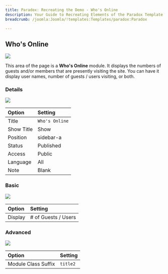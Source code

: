 ```yaml
---
title: Paradox: Recreating the Demo - Who's Online
description: Your Guide to Recreating Elements of the Paradox Template for Joomla
breadcrumb: /joomla:Joomla/!templates:Templates/paradox:Paradox

---
```


Who's Online
-----

![][demo]

This area of the page is a **Who's Online** module. It displays the numbers of guests and/or members that are presently visiting the site. You can have it display user names, number of guests / users visiting, or both.

### Details

![][demo2]

| Option     | Setting        |  
| :--------- | :------------- |  
| Title      | `Who's Online` |  
| Show Title | Show           |  
| Position   | sidebar-a      |  
| Status     | Published      |  
| Access     | Public         |  
| Language   | All            |  
| Note       | Blank          |  

### Basic

![][demo3]

| Option  | Setting             |  
| :------ | :------------------ |  
| Display | # of Guests / Users |  

### Advanced

![][demo4]

| Option              | Setting  |  
| :------------------ | :------- |  
| Module Class Suffix | `title2` |  

[demo]: assets/demo_5.jpeg
[demo2]: assets/demo_5a.jpeg
[demo3]: assets/demo_5b.jpeg
[demo4]: assets/demo_5c.jpeg
